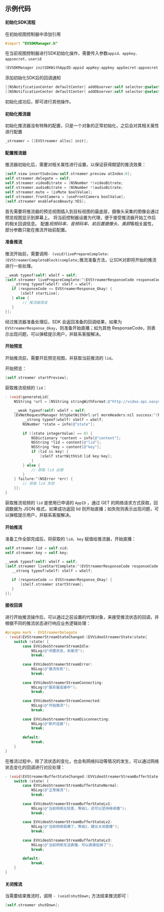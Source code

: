 ## 示例代码
#### 初始化SDK流程
在初始视图控制器中添加引用

```objective-c
#import "EVSDKManager.h"
```

在当前视图控制器进行SDK初始化操作，需要传入参数`appid、appkey、appsecret、userid`

```objective-c
[EVSDKManager initSDKWithAppID:appid appKey:appkey appSecret:appsecret userID:userid];
```

添加初始化SDK后的回调通知

```objective-c
[[NSNotificationCenter defaultCenter] addObserver:self selector:@selector(initSDKError:) name:EVSDKInitErrorNotification object:nil];
[[NSNotificationCenter defaultCenter] addObserver:self selector:@selector(initSDKSuccess) name:EVSDKInitSuccessNotification object:nil];
```

初始化成功后，即可进行其他操作。

#### 初始化推流器
初始化推流器没有特殊的配置，只是一个对象的正常初始化，之后会对其相关属性进行配置

```objective-c
_streamer = [[EVStreamer alloc] init];
```

#### 配置推流器
推流器初始化后，需要对相关属性进行设置，以保证获得期望的推流效果：

```objective-c
[self.view insertSubview:self.streamer.preview atIndex:0];
self.streamer.delegate = self;
self.streamer.videoBitrate = (NSNumber *)videoBitrate;
self.streamer.audioBitrate = (NSNumber *)audioBitrate;
self.streamer.mute = [isMute boolValue];
self.streamer.frontCamera = [useFrontCamera boolValue];
[self.streamer enableFaceBeauty:YES];
```

首先需要将推流器的预览视图插入到目标视图的最底层，摄像头采集的图像会通过预览视图显示到屏幕上。
将当前控制器设置为代理，便于接受推流器开始工作后的相关回调信息。
配置*视频码率、音频码率、前后置摄像头、美颜*等相关属性，部分参数只能在推流开始前配置。

#### 准备推流
推流开始前，需要调用`- (void)livePrepareComplete:(EVStreamerCompleteBlock)complete;`推流准备方法，让SDK对即将开始的推流进行一些处理。

```objective-c
__weak typeof(self) wSelf = self;
[self.streamer livePrepareComplete:^(EVStreamerResponseCode responseCode, NSDictionary *result, NSError *err) {
   __strong typeof(wSelf) sSelf = wSelf;
   if (responseCode == EVStreamerResponse_Okay) {
       [sSelf startLive];
   } else {
        // 推流器错误
   }
}];
```

经过推流器准备处理后，SDK 会返回准备的回调结果，如果为`EVStreamerResponse_Okay`，则准备开始直播；如为其他 ResponseCode，则表示出现问题，可以弹框提示用户，并联系客服解决。

#### 开始预览
开始推流前，需要开启预览视图，并获取当前推流的 `lid`。

开始预览：

```objective-c
[self.streamer startPreview];

```

获取推流视频的 `lid`：

```objective-c
- (void)generateLid{
    NSString *url = [NSString stringWithFormat:@"http://video.api.easyvaas.com/genstream?appid=%@", [EVSDKManager appID]];
    
    __weak typeof(self) wSelf = self;
    [EVNetRequestManager httpGetWithUrl:url moreHeaders:nil success:^(NSDictionary *info) {
        __strong typeof(wSelf) sSelf = wSelf;
        NSNumber *state = info[@"state"];
        
        if ([state integerValue] == 0) {
            NSDictionary *content = info[@"content"];
            NSString *lid = content[@"lid"];
            NSString *key = content[@"key"];
            if (lid && key) {
                [sSelf startWithVid:lid key:key];
            }
        } else {
            // 获取 lid 出错
        }
    } failure:^(NSError *err) {
        // 获取 lid 失败
    }];
}
```

获取推流视频的 `lid` 是使用已申请的 `AppID` ，通过 GET 的网络请求方式获取，回调数据为 JSON 格式，如果成功返回 lid 则开始直播；如失败则表示出现问题，可以弹框提示用户，并联系客服解决。

#### 开始推流
准备工作全部完成后，将获取的 `lid`、`key` 赋值给推流器，开始直播：

```objective-c
self.streamer.lid = self.vid;
self.streamer.key = self.key;

__weak typeof(self) wSelf = self;
[self.streamer liveStartComplete:^(EVStreamerResponseCode responseCode, NSDictionary *result, NSError *err) {
   __strong typeof(wSelf) sSelf = wSelf;
   
   if (responseCode == EVStreamerResponse_Okay) {
       [sSelf.streamer startStream];
   }
}];
```

#### 接收回调
进行开始推流操作后，可以通过之前设置的代理对象，来接受推流状态的回调，并根据不同的推流状态进行响应业务逻辑处理：

```objective-c
#pragma mark - EVStreamerDelegate
- (void)EVStreamerStreamStateChanged:(EVVideoStreamerState)state{
    switch (state) {
        case EVVideoStreamerStreamIdle:
            NSLog(@"闲置状态，未推流");
            break;
            
        case EVVideoStreamerStreamError:
            NSLog(@"推流失败");
            break;
            
        case EVVideoStreamerStreamConnecting:
            NSLog(@"服务器连接中");
            break;
            
        case EVVideoStreamerStreamConnected:
            NSLog(@"开始推流");
            break;
            
        case EVVideoStreamerStreamDisconnecting:
            NSLog(@"断开连接");
            break;
            
        default:
            break;
    }
}
```

在推流过程中，除了流状态的变化，也会有网络抖动等情况的发生，可以通过网络状态变化的回调进行对应处理：

```objective-c
- (void)EVStreamerBufferStateChanged:(EVVideoStreamerStreamBufferState)state{
    switch (state) {
        case EVVideoStreamerStreamBufferStateNormal:
            NSLog(@"正常推流");
            break;
            
        case EVVideoStreamerStreamBufferStateLv1:
            NSLog(@"当前网络比较差，等级1，还可以坚持继续播");
            break;
            
        case EVVideoStreamerStreamBufferStateLv2:
            NSLog(@"当前网络弱爆了，等级2，建议关闭直播");
            break;
            
        case EVVideoStreamerStreamBufferStateLv3:
            NSLog(@"当前网络无法直播，可以直接掐掉了");
            break;
            
        default:
            break;
    }
}
```

#### 关闭推流
当需要结束推流时，调用 `- (void)shutDown;` 方法结束推流即可：

```objective-c
[self.streamer shutDown];
```

